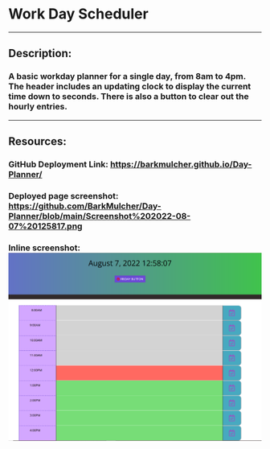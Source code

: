 # Work Day Scheduler 
------------------------------
## Description:

### A basic workday planner for a single day, from 8am to 4pm. The header includes an updating clock to display the current time down to seconds. There is also a button to clear out the hourly entries.
---------------------------------
## Resources:

### GitHub Deployment Link: https://barkmulcher.github.io/Day-Planner/

### Deployed page screenshot: https://github.com/BarkMulcher/Day-Planner/blob/main/Screenshot%202022-08-07%20125817.png

### Inline screenshot: ![Screenshot](https://github.com/BarkMulcher/Day-Planner/blob/main/Screenshot%202022-08-07%20125817.png)